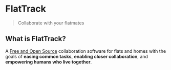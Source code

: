 # FlatTrack

> Collaborate with your flatmates

## What is FlatTrack?

A [Free and Open Source](https://simple.wikipedia.org/wiki/Free_and_open-source_software) collaboration software for flats and homes with the goals of **easing common tasks**, **enabling closer collaboration**, and **empowering humans who live together**.

